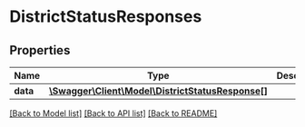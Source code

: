 # DistrictStatusResponses

## Properties
Name | Type | Description | Notes
------------ | ------------- | ------------- | -------------
**data** | [**\Swagger\Client\Model\DistrictStatusResponse[]**](DistrictStatusResponse.md) |  | [optional] 

[[Back to Model list]](../README.md#documentation-for-models) [[Back to API list]](../README.md#documentation-for-api-endpoints) [[Back to README]](../README.md)


